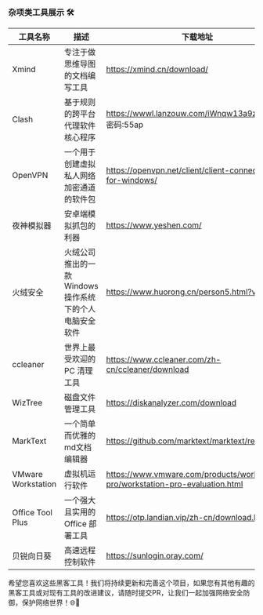 ### 杂项类工具展示 🛠️



| 工具名称               | 描述                             | 下载地址                                               |
|--------------------|--------------------------------|----------------------------------------------------|
| Xmind              | 专注于做思维导图的文档编写工具                | https://xmind.cn/download/                         |
| Clash              | 基于规则的跨平台代理软件核心程序               | https://wwwl.lanzouw.com/iWnqw13a9zgf <br/>密码:55ap |
|OpenVPN|一个用于创建虚拟私人网络加密通道的软件包|https://openvpn.net/client/client-connect-vpn-for-windows/|
| 夜神模拟器              | 安卓端模拟抓包的利器                     |https://www.yeshen.com/|
| 火绒安全               | 火绒公司推出的一款Windows操作系统下的个人电脑安全软件 |https://www.huorong.cn/person5.html?v=1|
| ccleaner           | 世界上最受欢迎的 PC 清理工具               |https://www.ccleaner.com/zh-cn/ccleaner/download|
| WizTree            | 磁盘文件管理工具                       |https://diskanalyzer.com/download|
| MarkText           | 一个简单而优雅的md文档编辑器                |https://github.com/marktext/marktext/releases|
| VMware Workstation | 虚拟机运行软件                        |https://www.vmware.com/products/workstation-pro/workstation-pro-evaluation.html|
| Office Tool Plus   | 一个强大且实用的 Office 部署工具           |https://otp.landian.vip/zh-cn/download.html|
| 贝锐向日葵                 | 高速远程控制软件                       |https://sunlogin.oray.com/|

希望您喜欢这些黑客工具！我们将持续更新和完善这个项目，如果您有其他有趣的黑客工具或对现有工具的改进建议，请随时提交PR，让我们一起加强网络安全防御，保护网络世界！🌐💪
